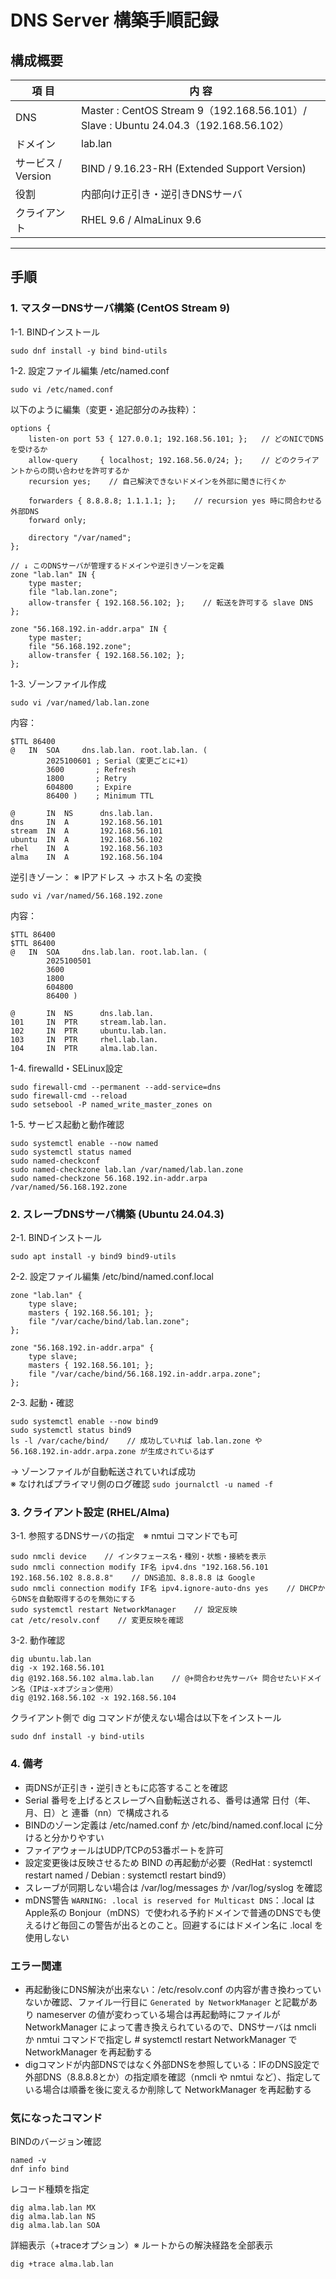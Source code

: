 # DNS Server 構築手順記録

## 構成概要
| 項 目 | 内 容 |
|------|------|
| DNS | Master : CentOS Stream 9（192.168.56.101）/ Slave : Ubuntu 24.04.3（192.168.56.102）|
| ドメイン | lab.lan |
| サービス / Version | BIND / 9.16.23-RH (Extended Support Version) |
| 役割 | 内部向け正引き・逆引きDNSサーバ |
| クライアント | RHEL 9.6 / AlmaLinux 9.6 |
---

## 手順
### 1. マスターDNSサーバ構築 (CentOS Stream 9)  
1-1. BINDインストール
```
sudo dnf install -y bind bind-utils
```
1-2. 設定ファイル編集 /etc/named.conf
```
sudo vi /etc/named.conf
```
以下のように編集（変更・追記部分のみ抜粋）：
```
options {
    listen-on port 53 { 127.0.0.1; 192.168.56.101; };   // どのNICでDNSを受けるか
    allow-query     { localhost; 192.168.56.0/24; };    // どのクライアントからの問い合わせを許可するか
    recursion yes;    // 自己解決できないドメインを外部に聞きに行くか

    forwarders { 8.8.8.8; 1.1.1.1; };    // recursion yes 時に問合わせる外部DNS
    forward only;

    directory "/var/named";
};

// ↓ このDNSサーバが管理するドメインや逆引きゾーンを定義
zone "lab.lan" IN {
    type master;
    file "lab.lan.zone";
    allow-transfer { 192.168.56.102; };    // 転送を許可する slave DNS
};

zone "56.168.192.in-addr.arpa" IN {
    type master;
    file "56.168.192.zone";
    allow-transfer { 192.168.56.102; };
};
```
1-3. ゾーンファイル作成
```
sudo vi /var/named/lab.lan.zone
```
内容：
```
$TTL 86400
@   IN  SOA     dns.lab.lan. root.lab.lan. (
        2025100601 ; Serial（変更ごとに+1）
        3600       ; Refresh
        1800       ; Retry
        604800     ; Expire
        86400 )    ; Minimum TTL

@       IN  NS      dns.lab.lan.
dns     IN  A       192.168.56.101
stream  IN  A       192.168.56.101
ubuntu  IN  A       192.168.56.102
rhel    IN  A       192.168.56.103
alma    IN  A       192.168.56.104
```
逆引きゾーン：    ※ IPアドレス → ホスト名 の変換
```
sudo vi /var/named/56.168.192.zone
```
内容：
```
$TTL 86400
$TTL 86400
@   IN  SOA     dns.lab.lan. root.lab.lan. (
        2025100501
        3600
        1800
        604800
        86400 )

@       IN  NS      dns.lab.lan.
101     IN  PTR     stream.lab.lan.
102     IN  PTR     ubuntu.lab.lan.
103     IN  PTR     rhel.lab.lan.
104     IN  PTR     alma.lab.lan.
```
1-4. firewalld・SELinux設定
```
sudo firewall-cmd --permanent --add-service=dns
sudo firewall-cmd --reload
sudo setsebool -P named_write_master_zones on
```
1-5. サービス起動と動作確認
```
sudo systemctl enable --now named
sudo systemctl status named
sudo named-checkconf
sudo named-checkzone lab.lan /var/named/lab.lan.zone
sudo named-checkzone 56.168.192.in-addr.arpa /var/named/56.168.192.zone
```
### 2. スレーブDNSサーバ構築 (Ubuntu 24.04.3)
2-1. BINDインストール
```
sudo apt install -y bind9 bind9-utils
```
2-2. 設定ファイル編集 /etc/bind/named.conf.local
```
zone "lab.lan" {
    type slave;
    masters { 192.168.56.101; };
    file "/var/cache/bind/lab.lan.zone";
};

zone "56.168.192.in-addr.arpa" {
    type slave;
    masters { 192.168.56.101; };
    file "/var/cache/bind/56.168.192.in-addr.arpa.zone";
};
```
2-3. 起動・確認
```
sudo systemctl enable --now bind9
sudo systemctl status bind9
ls -l /var/cache/bind/    // 成功していれば lab.lan.zone や 56.168.192.in-addr.arpa.zone が生成されているはず
```
→ ゾーンファイルが自動転送されていれば成功  
※ なければプライマリ側のログ確認 `sudo journalctl -u named -f`
### 3. クライアント設定 (RHEL/Alma)
3-1. 参照するDNSサーバの指定　※ nmtui コマンドでも可
```
sudo nmcli device    // インタフェース名・種別・状態・接続を表示
sudo nmcli connection modify IF名 ipv4.dns "192.168.56.101 192.168.56.102 8.8.8.8"    // DNS追加、8.8.8.8 は Google
sudo nmcli connection modify IF名 ipv4.ignore-auto-dns yes    // DHCPからDNSを自動取得するのを無効にする
sudo systemctl restart NetworkManager    // 設定反映
cat /etc/resolv.conf    // 変更反映を確認
```
3-2. 動作確認
```
dig ubuntu.lab.lan
dig -x 192.168.56.101
dig @192.168.56.102 alma.lab.lan    // @+問合わせ先サーバ+ 問合せたいドメイン名（IPは-xオプション使用）
dig @192.168.56.102 -x 192.168.56.104
```
クライアント側で dig コマンドが使えない場合は以下をインストール
```
sudo dnf install -y bind-utils
```
### 4. 備考
- 両DNSが正引き・逆引きともに応答することを確認
- Serial 番号を上げるとスレーブへ自動転送される、番号は通常 日付（年、月、日）と 連番（nn）で構成される
- BINDのゾーン定義は /etc/named.conf か /etc/bind/named.conf.local に分けると分かりやすい
- ファイアウォールはUDP/TCPの53番ポートを許可
- 設定変更後は反映させるため BIND の再起動が必要（RedHat : systemctl restart named / Debian : systemctl restart bind9）
- スレーブが同期しない場合は /var/log/messages か /var/log/syslog を確認
- mDNS警告 `WARNING: .local is reserved for Multicast DNS`：.local は Apple系の Bonjour（mDNS）で使われる予約ドメインで普通のDNSでも使えるけど毎回この警告が出るとのこと。回避するにはドメイン名に .local を使用しない  
### エラー関連
- 再起動後にDNS解決が出来ない：/etc/resolv.conf の内容が書き換わっていないか確認、ファイル一行目に `Generated by NetworkManager` と記載があり nameserver の値が変わっている場合は再起動時にファイルが NetworkManager によって書き換えられているので、DNSサーバは nmcli か nmtui コマンドで指定し # systemctl restart NetworkManager で NetworkManager を再起動する
- digコマンドが内部DNSではなく外部DNSを参照している：IFのDNS設定で外部DNS（8.8.8.8とか）の指定順を確認（nmcli や nmtui など）、指定している場合は順番を後に変えるか削除して NetworkManager を再起動する
### 気になったコマンド
BINDのバージョン確認
```
named -v
dnf info bind
```
レコード種類を指定
```
dig alma.lab.lan MX
dig alma.lab.lan NS
dig alma.lab.lan SOA
```
詳細表示（+traceオプション）※ ルートからの解決経路を全部表示
```
dig +trace alma.lab.lan
```
